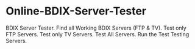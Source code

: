 # Online-BDIX-Server-Tester
BDIX Server Tester. Find all Working BDIX Servers (FTP &amp; TV). Test only FTP Servers. Test only TV Servers. Test All Servers. Run the Test Testing Servers.
